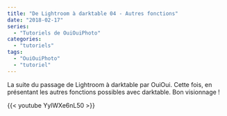 ```yaml
---
title: "De Lightroom à darktable 04 - Autres fonctions"
date: "2018-02-17"
series:
  - "Tutoriels de OuiOuiPhoto"
categories: 
  - "tutoriels"
tags: 
  - "OuiOuiPhoto"
  - "tutoriel"
---
```


La suite du passage de Lightroom à darktable par OuiOui. Cette fois, en présentant les autres fonctions possibles avec darktable. Bon visionnage !

{{< youtube YylWXe6nL50 >}}
